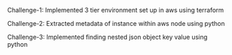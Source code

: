 Challenge-1:
Implemented 3 tier environment set up in aws using terraform

Challenge-2:
Extracted metadata of instance within aws node using python

Challenge-3:
Implemented finding nested json object key value using python
